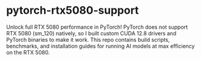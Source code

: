 # pytorch-rtx5080-support
Unlock full RTX 5080 performance in PyTorch! PyTorch does not support RTX 5080 (sm_120) natively, so I built custom CUDA 12.8 drivers and PyTorch binaries to make it work. This repo contains build scripts, benchmarks, and installation guides for running AI models at max efficiency on the RTX 5080.

